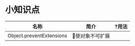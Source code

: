 # 小知识点

| 名称   |  简介 |  ?用法 |
| --------   | -----  | ---- |
| Object.preventExtensions  |  使对象不可扩展   |     |